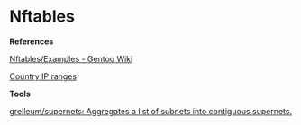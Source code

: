 # Nftables

**References**

[Nftables/Examples - Gentoo Wiki](https://wiki.gentoo.org/wiki/Nftables/Examples)

[Country IP ranges](https://www.iwik.org/ipcountry/)

**Tools**

[grelleum/supernets: Aggregates a list of subnets into contiguous supernets.](https://github.com/grelleum/supernets)


